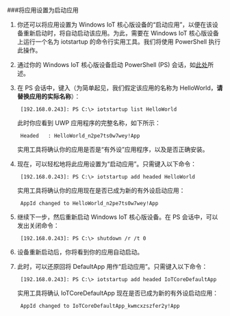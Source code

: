 
###将应用设置为启动应用

1. 你还可以将应用设置为 Windows IoT 核心版设备的“启动应用”，以便在该设备重新启动时，将自动启动该应用。为此，需要在 Windows IoT 核心版设备上运行一个名为 iotstartup 的命令行实用工具。我们将使用 PowerShell 执行此操作。

1. 通过你的 Windows IoT 核心版设备启动 PowerShell \(PS\) 会话，如[此处]({{site.baseurl}}/{{page.lang}}/win10/samples/PowerShell.htm)所述。

1. 在 PS 会话中，键入（为简单起见，我们假定该应用的名称为 HelloWorld，**请替换应用的实际名称**）：

        [192.168.0.243]: PS C:\> iotstartup list HelloWorld

    此时你应看到 UWP 应用程序的完整名称，如下所示：

        Headed   : HelloWorld_n2pe7ts0w7wey!App

    实用工具将确认你的应用是否是“有外设”应用程序，以及是否正确安装。

1. 现在，可以轻松地将此应用设置为“启动应用”。只需键入以下命令：

        [192.168.0.243]: PS C:\> iotstartup add headed HelloWorld

    实用工具将确认你的应用现在是否已成为新的有外设启动应用：

        AppId changed to HelloWorld_n2pe7ts0w7wey!App

1. 继续下一步，然后重新启动 Windows IoT 核心版设备。在 PS 会话中，可以发出关闭命令：

        [192.168.0.243]: PS C:\> shutdown /r /t 0

1. 设备重新启动后，你将看到你的应用自动启动。

1. 此时，可以还原回将 DefaultApp 用作“启动应用”。只需键入以下命令：

        [192.168.0.243]: PS C:\> iotstartup add headed IoTCoreDefaultApp

    实用工具将确认 IoTCoreDefaultApp 现在是否已成为新的有外设启动应用：

        AppId changed to IoTCoreDefaultApp_kwmcxzszfer2y!App
